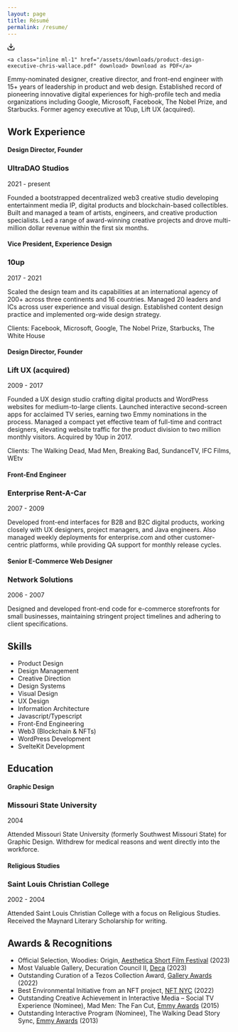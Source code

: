 ```yaml
---
layout: page
title: Résumé
permalink: /resume/
---
```


<div class="fade-in-element download-resume">
    <svg class="feather" width="16" height="16" viewBox="0 0 14 14" fill="none" xmlns="http://www.w3.org/2000/svg">
<path fill-rule="evenodd" clip-rule="evenodd" d="M0.999919 8.33337C1.36811 8.33337 1.66659 8.63185 1.66659 9.00004V11.6667C1.66659 11.8435 1.73682 12.0131 1.86185 12.1381C1.98687 12.2631 2.15644 12.3334 2.33325 12.3334H11.6666C11.8434 12.3334 12.013 12.2631 12.138 12.1381C12.263 12.0131 12.3333 11.8435 12.3333 11.6667V9.00004C12.3333 8.63185 12.6317 8.33337 12.9999 8.33337C13.3681 8.33337 13.6666 8.63185 13.6666 9.00004V11.6667C13.6666 12.1971 13.4559 12.7058 13.0808 13.0809C12.7057 13.456 12.197 13.6667 11.6666 13.6667H2.33325C1.80282 13.6667 1.29411 13.456 0.919038 13.0809C0.543966 12.7058 0.333252 12.1971 0.333252 11.6667V9.00004C0.333252 8.63185 0.631729 8.33337 0.999919 8.33337Z" fill="black"/>
<path fill-rule="evenodd" clip-rule="evenodd" d="M3.19526 5.19526C3.45561 4.93491 3.87772 4.93491 4.13807 5.19526L7 8.05719L9.86193 5.19526C10.1223 4.93491 10.5444 4.93491 10.8047 5.19526C11.0651 5.45561 11.0651 5.87772 10.8047 6.13807L7.4714 9.47141C7.21106 9.73175 6.78895 9.73175 6.5286 9.47141L3.19526 6.13807C2.93491 5.87772 2.93491 5.45561 3.19526 5.19526Z" fill="black"/>
<path fill-rule="evenodd" clip-rule="evenodd" d="M6.99992 0.333374C7.36811 0.333374 7.66659 0.631851 7.66659 1.00004V9.00004C7.66659 9.36823 7.36811 9.66671 6.99992 9.66671C6.63173 9.66671 6.33325 9.36823 6.33325 9.00004V1.00004C6.33325 0.631851 6.63173 0.333374 6.99992 0.333374Z" fill="black"/>
</svg>

    <a class="inline ml-1" href="/assets/downloads/product-design-executive-chris-wallace.pdf" download> Download as PDF</a>

</div>

<div itemscope itemtype="http://schema.org/Person">
<p itemprop="description" class="fade-in-element sub-heading">Emmy-nominated designer, creative director, and front-end engineer with 15+ years of leadership in product and web design. Established record of pioneering innovative digital experiences for high-profile tech and media organizations including Google, Microsoft, Facebook, The Nobel Prize, and Starbucks. Former agency executive at 10up, Lift UX (acquired).</p>

<h2 class="fade-in-element mt-12">Work Experience</h2>

<div class="jobs" itemscope itemtype="http://schema.org/Organization">
  <div class="job resume-item" itemprop="employee">
    <div class="metadata fade-in-element">
      <h4 class="title" itemprop="roleName">Design Director, Founder</h4>
      <h3 class="place" itemprop="name">UltraDAO Studios</h3>
      <div class="time-period" itemprop="worksFor">2021 - present</div>
    </div>
    <div class="description fade-in-element">
      <p>Founded a bootstrapped decentralized web3 creative studio developing entertainment media IP, digital products and blockchain-based collectibles. Built and managed a team of artists, engineers, and creative production specialists. Led a range of award-winning creative projects and drove multi-million dollar revenue within the first six months.</p>
    </div>
  </div>
  <div class="job resume-item" itemprop="employee">
    <div class="metadata fade-in-element">
      <h4 class="title" itemprop="roleName">Vice President, Experience Design</h4>
      <h3 class="place" itemprop="name">10up</h3>
      <div class="time-period" itemprop="worksFor">2017 - 2021</div>
    </div>
    <div class="description fade-in-element">
      <p>Scaled the design team and its capabilities at an international agency of 200+ across three continents and 16 countries. Managed 20 leaders and ICs across user experience and visual design. Established content design practice and implemented org-wide design strategy.</p>
      <p>Clients: Facebook, Microsoft, Google, The Nobel Prize, Starbucks, The White House</p>
    </div>
  </div>
  <div class="job resume-item" itemprop="employee">
    <div class="metadata fade-in-element">
      <h4 class="title" itemprop="roleName">Design Director, Founder</h4>
      <h3 class="place" itemprop="name">Lift UX (acquired)</h3>
      <div class="time-period" itemprop="worksFor">2009 - 2017</div>
    </div>
    <div class="description fade-in-element">
      <p>Founded a UX design studio crafting digital products and WordPress websites for medium-to-large clients.  Launched interactive second-screen apps for acclaimed TV series, earning two Emmy nominations in the process. Managed a compact yet effective team of full-time and contract designers, elevating website traffic for the product division to two million monthly visitors. Acquired by 10up in 2017.</p>
      <p>Clients: The Walking Dead, Mad Men, Breaking Bad, SundanceTV, IFC Films, WEtv</p>
    </div>
  </div>
  <div class="job resume-item" itemprop="employee">
    <div class="metadata fade-in-element">
      <h4 class="title" itemprop="roleName">Front-End Engineer</h4>
      <h3 class="place" itemprop="name">Enterprise Rent-A-Car</h3>
      <div class="time-period" itemprop="worksFor">2007 - 2009</div>
    </div>
    <div class="description fade-in-element">
      <p>Developed front-end interfaces for B2B and B2C digital products, working closely with UX designers, project managers, and Java engineers. Also managed weekly deployments for enterprise.com and other customer-centric platforms, while providing QA support for monthly release cycles.</p>
    </div>
  </div>
  <div class="job resume-item" itemprop="employee">
    <div class="metadata fade-in-element">
      <h4 class="title" itemprop="roleName">Senior E-Commerce Web Designer</h4>
      <h3 class="place" itemprop="name">Network Solutions</h3>
      <div class="time-period" itemprop="worksFor">2006 - 2007</div>
    </div>
    <div class="description fade-in-element">
      <p>Designed and developed front-end code for e-commerce storefronts for small businesses, maintaining stringent project timelines and adhering to client specifications.</p>
    </div>
  </div>
</div>

<h2 class="fade-in-element">Skills</h2>

<ul class="fade-in-element skills-list" itemprop="knowsAbout">
  <li>Product Design</li>
  <li>Design Management</li>
  <li>Creative Direction</li>
  <li>Design Systems</li>
  <li>Visual Design</li>
  <li>UX Design</li>
  <li>Information Architecture</li>
  <li>Javascript/Typescript</li>
  <li>Front-End Engineering</li>
  <li>Web3 (Blockchain & NFTs)</li>
  <li>WordPress Development</li>
  <li>SvelteKit Development</li>
</ul>

<h2 class="fade-in-element">Education</h2>

<div class="schools" itemscope itemtype="http://schema.org/EducationalOrganization">
  <div class="school resume-item">
    <div class="metadata fade-in-element">
      <h4 class="title" itemprop="alumniOf">Graphic Design</h4>
      <h3 class="place" itemprop="name">Missouri State University</h3>
      <div class="time-period">2004</div>
    </div>
    <div class="description fade-in-element">
      <p>Attended Missouri State University (formerly Southwest Missouri State) for Graphic Design. Withdrew for medical reasons and went directly into the workforce.</p>
    </div>
  </div>

  <div class="school resume-item">
    <div class="metadata fade-in-element">
      <h4 class="title" itemprop="alumniOf">Religious Studies</h4>
      <h3 class="place" itemprop="name">Saint Louis Christian College</h3>
      <div class="time-period">2002 - 2004</div>
    </div>
    <div class="description fade-in-element">
      <p>Attended Saint Louis Christian College with a focus on Religious Studies. Received the Maynard Literary Scholarship for writing.</p>
    </div>
  </div>
</div>

<h2 class="fade-in-element">Awards & Recognitions</h2>

<ul class="fade-in-element" itemscope itemtype="http://schema.org/ItemList">
  <li itemprop="itemListElement">Official Selection, Woodies: Origin, <a href="https://www.asff.co.uk/" target="_blank">Aesthetica Short Film Festival</a> (2023)</li>
  <li itemprop="itemListElement">Most Valuable Gallery, Decuration Council II, <a href="https://deca.art/" target="_blank">Deca</a> (2023)</li>
  <li itemprop="itemListElement">Outstanding Curation of a Tezos Collection Award, <a href="https://gallery.so" target="_blank">Gallery Awards</a> (2022)</li>
  <li itemprop="itemListElement">Best Environmental Initiative from an NFT project, <a href="https://nft.nyc/" target="_blank">NFT NYC</a> (2022)</li>
  <li itemprop="itemListElement">Outstanding Creative Achievement in Interactive Media – Social TV Experience (Nominee), Mad Men: The Fan Cut, <a href="https://emmys.com" target="_blank">Emmy Awards</a> (2015)</li>
  <li itemprop="itemListElement">Outstanding Interactive Program (Nominee), The Walking Dead Story Sync, <a href="https://emmys.com" target="_blank">Emmy Awards</a> (2013)</li>
</ul>
